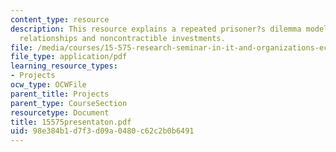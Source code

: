 ```yaml
---
content_type: resource
description: This resource explains a repeated prisoner?s dilemma model of buyer-supplier
  relationships and noncontractible investments.
file: /media/courses/15-575-research-seminar-in-it-and-organizations-economic-perspectives-spring-2004/98e384b1d7f3d09a0480c62c2b0b6491_15575presentaton.pdf
file_type: application/pdf
learning_resource_types:
- Projects
ocw_type: OCWFile
parent_title: Projects
parent_type: CourseSection
resourcetype: Document
title: 15575presentaton.pdf
uid: 98e384b1-d7f3-d09a-0480-c62c2b0b6491
---
```

